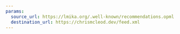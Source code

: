```yaml
---
params:
  source_url: https://lmika.org/.well-known/recommendations.opml
  destination_url: https://chrismcleod.dev/feed.xml
---
```

